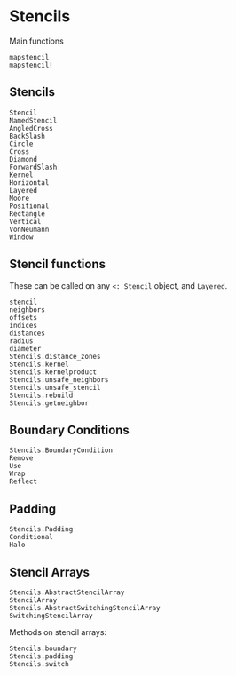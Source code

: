 # Stencils

Main functions

```@docs
mapstencil
mapstencil!
```

## Stencils

```@docs
Stencil
NamedStencil
AngledCross
BackSlash
Circle
Cross
Diamond
ForwardSlash
Kernel
Horizontal
Layered
Moore
Positional
Rectangle
Vertical
VonNeumann
Window
```

## Stencil functions

These can be called on any `<: Stencil` object, and `Layered`.

```@docs
stencil
neighbors
offsets
indices
distances
radius
diameter
Stencils.distance_zones
Stencils.kernel
Stencils.kernelproduct
Stencils.unsafe_neighbors
Stencils.unsafe_stencil
Stencils.rebuild
Stencils.getneighbor
```

## Boundary Conditions

```@docs
Stencils.BoundaryCondition
Remove
Use
Wrap
Reflect
```

## Padding

```@docs
Stencils.Padding
Conditional
Halo
```

## Stencil Arrays

```@docs
Stencils.AbstractStencilArray
StencilArray
Stencils.AbstractSwitchingStencilArray
SwitchingStencilArray
```

Methods on stencil arrays:

```@docs
Stencils.boundary
Stencils.padding
Stencils.switch
```
